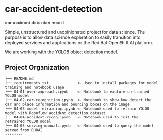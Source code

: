 # car-accident-detection
car accident detection model

Simple, unstructured and unopinionated project for data science.  The purpose is to allow data science exploration to easily transition into deployed services and applications on the Red Hat OpenShift AI platform.

We are working with the YOLO8 object detection model.

## Project Organization

```text
├── README.md
├── requirements.txt             <- Used to install packages for model training and notebook usage
├── 04-01-over-approach.ipynb    <- Notebook to explore un-trained YOLO8 model
├── 04-02-car-recognition.ipynb  <- Notebook to show how detect the car and place information and bounding boxes on the image
├── 04-03-model-retraining.ipynb <- Notebook used to retrain YOLO8 model with Roboflow accident detection dataset
├── 04-04-accident-recog.ipynb   <- Notebook used to test the retrained YOLO8 model
├── 04-05-serving-manual.ipynb   <- Notebook used to query the model served from RHOAI
--------
```
